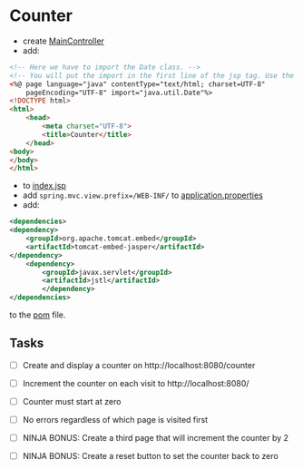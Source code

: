 # Counter

- create [MainController](src/main/java/tylermaxwell/counter/MainController.java)
- add:
```html
<!-- Here we have to import the Date class. -->
<!-- You will put the import in the first line of the jsp tag. Use the import attribute -->
<%@ page language="java" contentType="text/html; charset=UTF-8"
    pageEncoding="UTF-8" import="java.util.Date"%>
<!DOCTYPE html>
<html>
    <head>
        <meta charset="UTF-8">
        <title>Counter</title>
    </head>
<body>
</body>
</html>

```
- to [index.jsp](src/main/webapp/WEB-INF/index.jsp)
- add `spring.mvc.view.prefix=/WEB-INF/` to [application.properties](src/main/resources/application.properties)
- add:
```xml
<dependencies>
<dependency>
    <groupId>org.apache.tomcat.embed</groupId>
    <artifactId>tomcat-embed-jasper</artifactId>
</dependency>
    <dependency>
        <groupId>javax.servlet</groupId>
        <artifactId>jstl</artifactId>
        </dependency>
</dependencies>    	


```
to the [pom](pom.xml) file.

## Tasks

- [ ] Create and display a counter on http://localhost:8080/counter

- [ ] Increment the counter on each visit to http://localhost:8080/

- [ ] Counter must start at zero

- [ ] No errors regardless of which page is visited first

- [ ] NINJA BONUS: Create a third page that will increment the counter by 2

- [ ] NINJA BONUS: Create a reset button to set the counter back to zero